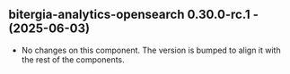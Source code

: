   ## bitergia-analytics-opensearch 0.30.0-rc.1 - (2025-06-03)
  
  * No changes on this component. The version is bumped to align it
    with the rest of the components.
